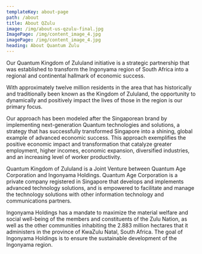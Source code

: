 ```yaml
---
templateKey: about-page
path: /about
title: About QZulu
image: /img/about-us-qzulu-final.jpg
ImagePage: /img/content_image_4.jpg
imagePage: /img/content_image_4.jpg
heading: About Quantum Zulu
---
```

Our Quantum Kingdom of Zululand initiative is a strategic partnership that was established to transform the Ingonyama region of South Africa into a regional and continental hallmark of economic success.

With approximately twelve million residents in the area that has historically and traditionally been known as the Kingdom of Zululand, the opportunity to dynamically and positively impact the lives of those in the region is our primary focus.

Our approach has been modeled after the Singaporean brand by implementing next-generation Quantum technologies and solutions, a strategy that has successfully transformed Singapore into a shining, global example of advanced economic success.  This approach exemplifies the positive economic impact and transformation that catalyze greater employment, higher incomes, economic expansion, diversified industries, and an increasing level of worker productivity.

Quantum Kingdom of Zululand is a Joint Venture between Quantum Age Corporation and Ingonyama Holdings.  Quantum Age Corporation is a private company registered in Singapore that develops and implements advanced technology solutions, and is empowered to facilitate and manage the technology solutions with other information technology and communications partners.

Ingonyama Holdings has a mandate to maximize the material welfare and social well-being of the members and constituents of the Zulu Nation, as well as the other communities inhabiting the 2.883 million hectares that it administers in the province of KwaZulu Natal, South Africa.  The goal of Ingonyama Holdings is to ensure the sustainable development of the Ingonyama region.
